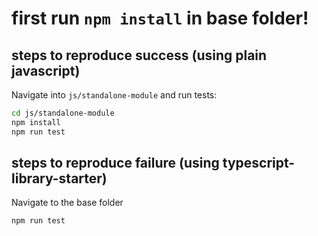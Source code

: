 
# first run `npm install` in base folder!


## steps to reproduce success (using plain javascript)

Navigate into `js/standalone-module` and run tests:

```sh
cd js/standalone-module
npm install
npm run test
```

## steps to reproduce failure (using typescript-library-starter)

Navigate to the base folder

```sh
npm run test
```
